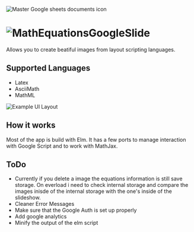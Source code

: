 ![Master Google sheets documents icon](https://github.com/brendena/MathEquationsGoogleSlide/blob/master/image/96x96.png?raw=true)

# ![MathEquationsGoogleSlide](https://chrome.google.com/webstore/detail/math-equations/edbiogkpgmbdkmgmdcdmgminoahbcdml?hl=en)
  Allows you to create beatiful images from layout scripting languages.

## Supported Languages
 * Latex
 * AsciiMath
 * MathML

![Example UI Layout](https://github.com/brendena/MathEquationsGoogleSlide/blob/master/image/Example.png?raw=true)

## How it works
  Most of the app is build with Elm.  It has a few ports to manage interaction with Google Script and to work with MathJax.
  
## ToDo
  - Currently if you delete a image the equations information is still save storage.  On everload i need to check internal storage and compare the images inisde of the internal storage with the one's inside of the slideshow.
  - Cleaner Error Messages
  - Make sure that the Google Auth is set up properly
  - Add google analytics 
  - Minify the output of the elm script
